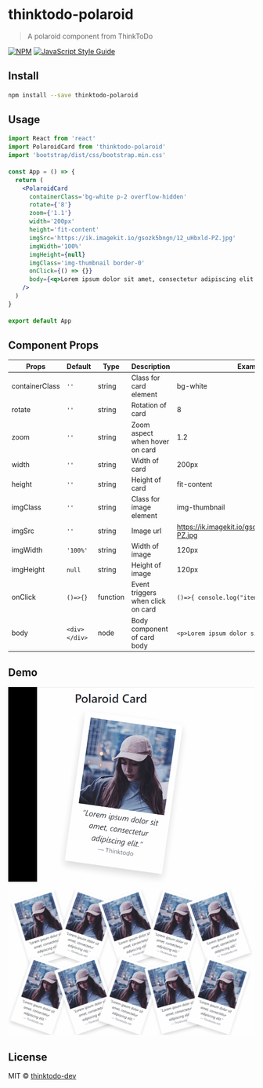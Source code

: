# thinktodo-polaroid

> A polaroid component from ThinkToDo

[![NPM](https://img.shields.io/npm/v/thinktodo-polaroid.svg)](https://www.npmjs.com/package/thinktodo-polaroid) [![JavaScript Style Guide](https://img.shields.io/badge/code_style-standard-brightgreen.svg)](https://standardjs.com)

## Install

```bash
npm install --save thinktodo-polaroid
```

## Usage

```jsx
import React from 'react'
import PolaroidCard from 'thinktodo-polaroid'
import 'bootstrap/dist/css/bootstrap.min.css'

const App = () => {
  return (
    <PolaroidCard
      containerClass='bg-white p-2 overflow-hidden'
      rotate={'8'}
      zoom={'1.1'}
      width='200px'
      height='fit-content'
      imgSrc='https://ik.imagekit.io/gsozk5bngn/12_uHbxld-PZ.jpg'
      imgWidth='100%'
      imgHeight={null}
      imgClass='img-thumbnail border-0'
      onClick={() => {}}
      body={<q>Lorem ipsum dolor sit amet, consectetur adipiscing elit.</q>}
    />
  )
}

export default App
```

## Component Props

| Props          | Default       | Type     | Description                       | Example                                            |
| -------------- | ------------- | -------- | --------------------------------- | -------------------------------------------------- |
| containerClass | `''`          | string   | Class for card element            | bg-white                                           |
| rotate         | `''`          | string   | Rotation of card                  | 8                                                  |
| zoom           | `''`          | string   | Zoom aspect when hover on card    | 1.2                                                |
| width          | `''`          | string   | Width of card                     | 200px                                              |
| height         | `''`          | string   | Height of card                    | fit-content                                        |
| imgClass       | `''`          | string   | Class for image element           | img-thumbnail                                      |
| imgSrc         | `''`          | string   | Image url                         | https://ik.imagekit.io/gsozk5bngn/12_uHbxld-PZ.jpg |
| imgWidth       | `'100%'`      | string   | Width of image                    | 120px                                              |
| imgHeight      | `null`        | string   | Height of image                   | 120px                                              |
| onClick        | `()=>{}`      | function | Event triggers when click on card | `()=>{ console.log("item selected") }`             |
| body           | `<div></div>` | node     | Body component of card body       | `<p>Lorem ipsum dolor sit ametelit.</p>`           |

## Demo

![vino map gif](https://github.com/thinktodo-dev/thinktodo-polaroid/blob/main/polaroid.gif)
![vino map gif](https://github.com/thinktodo-dev/thinktodo-polaroid/blob/main/polaroid_list.gif)

## License

MIT © [thinktodo-dev](https://github.com/thinktodo-dev)
